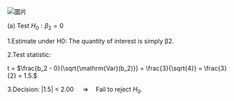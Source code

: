 

![圖片](https://github.com/user-attachments/assets/c1204ad9-cece-48d3-ba2b-bea01044afbb)

(a) Test $H_0: \beta_2 = 0$

1.Estimate under H0: The quantity of interest is simply β2​.

2.Test statistic:

t = $\frac{b_2 - 0}{\sqrt{\mathrm{Var}(b_2)}}
  = \frac{3}{\sqrt{4}}
  = \frac{3}{2}
  = 1.5.$

3.Decision:
$|1.5|$ < 2.00 
$\quad \Longrightarrow \quad 
\text{Fail to reject } H_0.$
